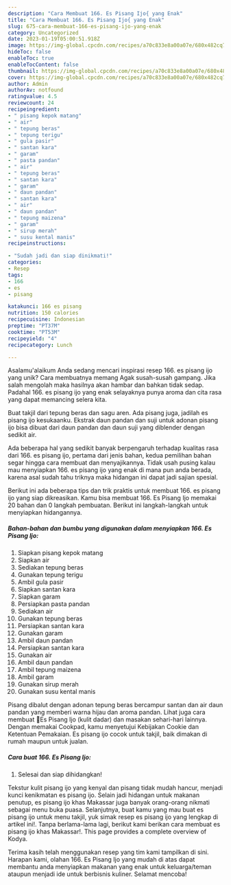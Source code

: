 ```yaml
---
description: "Cara Membuat 166. Es Pisang Ijo{ yang Enak"
title: "Cara Membuat 166. Es Pisang Ijo{ yang Enak"
slug: 675-cara-membuat-166-es-pisang-ijo-yang-enak
category: Uncategorized
date: 2023-01-19T05:00:51.918Z
image: https://img-global.cpcdn.com/recipes/a70c833e8a00a07e/680x482cq70/166-es-pisang-ijo-foto-resep-utama.jpg
hideToc: false
enableToc: true
enableTocContent: false
thumbnail: https://img-global.cpcdn.com/recipes/a70c833e8a00a07e/680x482cq70/166-es-pisang-ijo-foto-resep-utama.jpg
cover: https://img-global.cpcdn.com/recipes/a70c833e8a00a07e/680x482cq70/166-es-pisang-ijo-foto-resep-utama.jpg
author: Admin
authorAv: notfound
ratingvalue: 4.5
reviewcount: 24
recipeingredient:
- " pisang kepok matang"
- " air"
- " tepung beras"
- " tepung terigu"
- " gula pasir"
- " santan kara"
- " garam"
- " pasta pandan"
- " air"
- " tepung beras"
- " santan kara"
- " garam"
- " daun pandan"
- " santan kara"
- " air"
- " daun pandan"
- " tepung maizena"
- " garam"
- " sirup merah"
- " susu kental manis"
recipeinstructions:

- "Sudah jadi dan siap dinikmati!"
categories:
- Resep
tags:
- 166
- es
- pisang

katakunci: 166 es pisang 
nutrition: 150 calories
recipecuisine: Indonesian
preptime: "PT37M"
cooktime: "PT53M"
recipeyield: "4"
recipecategory: Lunch

---
```



Asalamu'alaikum Anda sedang mencari inspirasi resep 166. es pisang ijo yang unik? Cara membuatnya memang Agak susah-susah gampang. Jika salah mengolah maka hasilnya akan hambar dan bahkan tidak sedap. Padahal 166. es pisang ijo yang enak selayaknya punya aroma dan cita rasa yang dapat memancing selera kita.


Buat takjil dari tepung beras dan sagu aren. Ada pisang juga, jadilah es pisang ijo kesukaanku. Ekstrak daun pandan dan suji untuk adonan pisang ijo bisa dibuat dari daun pandan dan daun suji yang diblender dengan sedikit air.

Ada beberapa hal yang sedikit banyak berpengaruh terhadap kualitas rasa dari 166. es pisang ijo, pertama dari jenis bahan, kedua pemilihan bahan segar hingga cara membuat dan menyajikannya. Tidak usah pusing kalau mau menyiapkan 166. es pisang ijo yang enak di mana pun anda berada, karena asal sudah tahu triknya maka hidangan ini dapat jadi sajian spesial.


Berikut ini ada beberapa tips dan trik praktis untuk membuat 166. es pisang ijo yang siap dikreasikan. Kamu bisa membuat 166. Es Pisang Ijo memakai 20 bahan dan 0 langkah pembuatan. Berikut ini langkah-langkah untuk menyiapkan hidangannya.

<!--inarticleads1-->

##### Bahan-bahan dan bumbu yang digunakan dalam menyiapkan 166. Es Pisang Ijo:

1. Siapkan  pisang kepok matang
1. Siapkan  air
1. Sediakan  tepung beras
1. Gunakan  tepung terigu
1. Ambil  gula pasir
1. Siapkan  santan kara
1. Siapkan  garam
1. Persiapkan  pasta pandan
1. Sediakan  air
1. Gunakan  tepung beras
1. Persiapkan  santan kara
1. Gunakan  garam
1. Ambil  daun pandan
1. Persiapkan  santan kara
1. Gunakan  air
1. Ambil  daun pandan
1. Ambil  tepung maizena
1. Ambil  garam
1. Gunakan  sirup merah
1. Gunakan  susu kental manis


Pisang dibalut dengan adonan tepung beras bercampur santan dan air daun pandan yang memberi warna hijau dan aroma pandan. Lihat juga cara membuat 🍧Es Pisang Ijo (kulit dadar) dan masakan sehari-hari lainnya. Dengan memakai Cookpad, kamu menyetujui Kebijakan Cookie dan Ketentuan Pemakaian. Es pisang ijo cocok untuk takjil, baik dimakan di rumah maupun untuk jualan. 

<!--inarticleads2-->

##### Cara buat 166. Es Pisang Ijo:


1. Selesai dan siap dihidangkan!

Tekstur kulit pisang ijo yang kenyal dan pisang tidak mudah hancur, menjadi kunci kenikmatan es pisang ijo. Selain jadi hidangan untuk makanan penutup, es pisang ijo khas Makassar juga banyak orang-orang nikmati sebagai menu buka puasa. Selanjutnya, buat kamu yang mau buat es pisang ijo untuk menu takjil, yuk simak resep es pisang ijo yang lengkap di artikel ini!. Tanpa berlama-lama lagi, berikut kami berikan cara membuat es pisang ijo khas Makassar!. This page provides a complete overview of Kodya. 

Terima kasih telah menggunakan resep yang tim kami tampilkan di sini. Harapan kami, olahan 166. Es Pisang Ijo yang mudah di atas dapat membantu anda menyiapkan makanan yang enak untuk keluarga/teman ataupun menjadi ide untuk berbisnis kuliner. Selamat mencoba!
